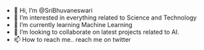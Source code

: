 - 👋 Hi, I’m @SriBhuvaneswari
- 👀 I’m interested in everything related to Science and Technology
- 🌱 I’m currently learning Machine Learning
- 💞️ I’m looking to collaborate on latest projects related to AI.
- 📫 How to reach me.. reach me on twitter

<!---
SriBhuvaneswari/SriBhuvaneswari is a ✨ special ✨ repository because its `README.md` (this file) appears on your GitHub profile.
You can click the Preview link to take a look at your changes.
--->
